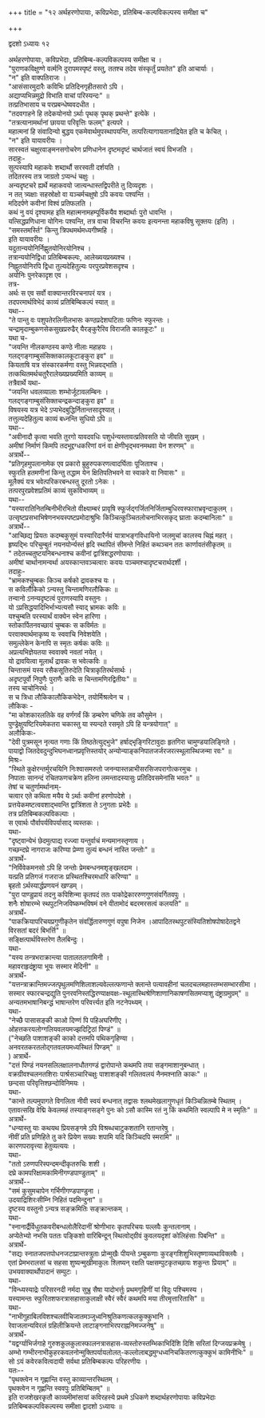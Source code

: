 +++
title = "१२ अर्थहरणोपायाः, कविप्रभेदाः, प्रतिबिम्ब-कल्पविकल्पस्य समीक्षा च"

+++


द्वदशो ऽध्यायः १२  

अर्थहरणोपायाः, कविप्रभेदाः, प्रतिबिम्ब-कल्पविकल्पस्य समीक्षा च ।  
"पुराणकविक्षुण्णे वर्त्मनि दुरापमस्पृष्टं वस्तु, ततश्च तदेव संस्कृर्तुं प्रयतेत" इति आचार्याः  ।  
"न" इति वाक्पतिराजः ।  
"आसंसारमुदारैः कविभिः प्रतिदिनगृहीतसारो ऽपि  ।  
अद्याप्यभिन्नमुद्रो विभाति वाचां परिस्यन्दः" ॥  
तत्प्रतिभासाय च परप्रबन्धेष्ववदधीत ।  
"तदवगाहने हि तदेकयोनयो ऽर्थाः पृथक् पृथक् प्रथन्ते" इत्येके  ।  
"तत्रत्यानामर्थानां छायया परिवृत्तिः फलम्" इत्यपरे ।  
महात्मनां हि संवादिन्यो बुद्धय एकमेवार्थमुपस्थापयन्ति, तत्परित्यागायतानाद्रियेत इति च केचित् ।  
"न" इति यायावरीयः ।  
सारस्वतं चक्षुरवाङ्मनसगोचरेण प्रणिधानेन दृष्टमदृष्टं चार्थजातं स्वयं विभजति ।  
तदाहुः-  
सुत्पस्यापि महाकवेः शब्दार्थौ सरस्वती दर्शयति  ।  
तदितरस्य तत्र जाग्रतो ऽप्यन्धं चक्षुः ।  
अन्यदृष्टचरे ह्यर्थे महाकवयो जात्यन्धास्तद्विपरीते तु दिव्यदृशः  ।  
न तत् त्र्यक्षाः सहस्रोक्षो वा यञ्चर्मचक्षुषो ऽपि कवयः पश्यन्ति ।  
मदिदर्पणे कवीनां विश्वं प्रतिफलति  ।  
कथं नु वयं दृश्यामह इति महात्मनामहम्पूर्विकयैव शब्दार्थाः पुरो धावन्ति ।  
यत्सिद्धप्रणिधाना योगिनः पश्यन्ति, तत्र वाचा विचरन्ति कवयः इत्यनन्ता महाकविषु सूक्तयः (इति) ।  
"समस्तमर्स्ति" किन्तु त्रिपथमर्थमध्यगीष्महि ।  
इति यायावरीयः  ।  
यदुतान्ययोनिर्निह्णुतयोनिरयोनिश्च ।  
तत्रान्ययोनिद्विधा प्रतिबिम्बकल्पः, आलेख्ययप्रख्यश्च ।  
निह्नुतयोनिरपि द्विधा तुल्यदेहितुल्यः परपुरप्रवेशसदृश्च ।  
अयोनिः पुनरेकादृश एव ।  
तत्र-  
अर्थः स एव सर्वो वाक्यान्तरविरचनापरं यत्र  ।  
तदपरमार्थविभेदं काव्यं प्रतिबिम्बिकल्पं स्यात् ॥  
यथा--  
"ते पान्तु वः पशुपतेरलिनीलभासः कण्ठप्रदेशघटिताः फणिनः स्फुरन्तः  ।  
चन्द्रामृदाम्बुकणसेकसुखप्ररुढैर् यैरङ्कुरैरिव विराजति कालकूटः" ॥  
यथा च-  
"जयन्ति नीलकण्ठस्य कण्ठे नीलाः महाहयः  ।  
गलद्गङ्गाम्बुसंसिक्तकालकूटाङ्कुरा इव" ॥  
कियताषि यत्र संस्कारकर्मणा वस्तु भिन्नवद्भाति ।  
तत्कथितमर्थचतुरैरालेख्यप्रख्यमिति काव्यम् ॥  
तत्रैवार्थे यथा-  
"जयन्ति धवलव्यालाः शम्भोर्जूटावलम्बिनः ।  
गलद्गङ्गाम्बुसंसिक्तचन्द्रकन्दाङ्कुरा इव" ॥  
विषयस्य यत्र भेदे ऽप्यभेदबुद्धिर्नितान्तसादृश्यात् ।  
तत्तुल्यदेहितुल्य काव्यं बध्नन्ति सुधियो ऽपि ॥  
यथा--  
"अवीनादौ कृत्वा भवति तुरगो यावदवधिः पशुर्धन्यस्तावत्प्रतिवसति यो जीवति सुखम्  ।  
अमीषां निर्माणं किमपि तदभूद्दग्धकरिणां वनं वा क्षेणीभृद्भवनमथवा येन शरणम्" ॥  
अत्रार्थे--  
"प्रतिगृहमुपलानामेक एव प्रकारो म्रुहुरुपकरणत्वादर्घिताः पूजिताश्च ।  
स्फुरति हतमणीनां किन्तु तद्धाम येन क्षितिपतिभवने वा स्वाकरे वा निवासः" ॥  
मूलैक्यं यत्र भवेत्परिकरबन्धस्तु दूरतो ऽनेकः ।  
तत्परपुरप्रवेशप्रतिमं काव्यं सुकविभाव्यम् ॥  
यथा--  
"यस्यारातिनितम्बिनीभीरभितो वीक्ष्याम्बरं प्रावृषि स्फूर्जद्गर्जितनिर्जिताम्बुधिरवस्फाराभ्रवृन्दाकुलम् ।  
उत्सृष्टप्रसभाभिषेणनभयस्पष्टप्रमोदाश्रुभिः किञ्चित्कुञ्चितलोचनाभिरसकृद् घ्राताः कदम्बानिलाः" ॥  
अत्रार्थे--  
"आच्छिद्य प्रियतः कदम्बकुसुमं यस्यारिदारैर्नवं यात्राभङ्गविधायिनो जलमुचां कालस्य चिह्नं महत्  ।  
हृष्यद्भिः परिचुम्बुतं नयनयोर्न्यस्तं हृदि स्थापितं सीमन्ते निहितं कथञ्चन ततः कार्णावतंसीकृतम् ॥  
" तदेतच्चतुष्टयनिबन्धनाश्च कवीनां द्वात्रिंशद्धरणोपायाः ।  
अमीषां चार्थानामन्वर्था अयस्कान्तवञ्चत्वारः कवयः पञ्चमश्चादृष्टचरार्थदर्शी ।  
तदाहुः-  
"भ्रामकश्चुम्बकः किञ्च कर्षको द्रावकश्च यः  ।  
स कविर्लौकिको ऽन्यस्तु चिन्तामणिरलौकिकः ॥  
तन्वानो ऽनन्यदृष्टत्वं पुराणस्यापि वस्तुनः  ।  
यो ऽप्रसिद्धयादिभिर्भाभ्यत्यसौ स्याद् भ्रामकः कविः ॥  
यश्चुम्बति परस्यार्थं वाक्येन स्वेन हारिणा  ।  
स्तोकार्पितनवच्छायं चुम्बकः स कविर्मतः ॥  
परवाक्यार्थमाकृष्य यः स्ववाचि निवेशयेति  ।  
समुल्लेकेन केनापि स स्मृतः कर्षकः कविः ॥  
अप्रत्यभिज्ञेयतया स्ववाक्ये नवतां नयेत्  ।  
यो द्रावयित्वा मूलार्थं द्रावकः स भवेत्कविः ॥  
चिन्तासमं यस्य रसैकसूतिरुदेति चित्राकृतिरर्थसार्थः ।  
अदृष्टपूर्वो निपुणैः पुराणैः कविः स चिन्तामणिरद्वितीयः" ॥  
तस्य चाचोनिरर्थः ।  
स च त्रिधा लौकिकालौकिकभेदेन, तयोर्मिश्रत्वेन च ।  
लौकिकः -  
"मा कोशकारलतिके वह वर्णगर्वं किं डम्बरेण चणिके तव कौसुमेन  ।  
पुण्ड्रेक्षुयष्टिरियमेकतरा चकास्तु या स्यन्दते रसमृते ऽपि हि यन्त्रयोगात्" ॥  
अलौकिकः-  
"देवी पुत्रमसून नृत्यत गणाः किं तिष्ठतेत्युद्भुजे" हर्षाद्भृङ्गिरिटावुदाः हृतगिरा चामुण्डयालिङ्गिते  ।  
पायाद्वो जितदेवदुन्दुभिघनध्वानप्रवृत्तिस्तयोर् अन्योन्याङ्कनिपातजर्जरजरत्स्थूलास्थिजन्मा रवः" ॥  
मिश्रः-  
"स्थिते कुक्षेरन्तर्मुरचयिनि निःश्वासमरुतो जनन्यास्तन्नाभीसरसिजपरागोत्करमुचः ।  
निपाताः सानन्दं रचितफणचक्रेण हलिना लमन्तादस्यासुः प्रतिदिवसमेनांसि भवतः" ॥  
तेषां च चतुर्णामर्थानाम्-  
चत्वार एते कथिता मयैव ये ऽर्थाः कवीनां हरणोपदेशे ।  
प्रत्तयेकमष्टत्ववशाद्भवन्ति द्वात्रिंशता ते ऽनुगताः प्रभेदैः ॥  
तत्र प्रतिबिम्बकल्पविकल्पाः ।  
स एवार्थः पौर्वापर्यविपर्यासाद् व्यस्तकः  ।  
यथा-  
"दृष्ट्वान्येभं छेदमुत्पाद्य रज्ज्वा यन्तुर्वाचं मन्यमानस्तृणाय ।  
गच्छन्दघ्रे नागराजः करिण्या प्रेम्णा तुल्यं बन्धनं नास्ति जन्तोः" ॥  
अत्रार्थे-  
"निर्विवेकमनसो ऽपि हि जन्तोः प्रेमबन्धनमशृङ्खलदाम  ।  
यत्प्रति प्रतिगजं गजराजः प्रस्थितश्चिरमधारि करिण्या" ॥  
बृहतो ऽर्थस्यार्द्धप्रणयनं खण्डम् ।  
"पुरा पाण्डुप्रायं तदनु कपिशिन्मा कृतपदं ततः पाकोद्रेकाररुणगुणसंवर्गितवपुः  ।  
शनैः शोषारम्भे स्थपुटनिजविष्कम्भविषमं वने वीतामोदं बदरमरसत्वं कलयति" ॥  
अत्रार्थे-  
"पाकक्रियापरिचयप्रगुणीकृतेन संवर्द्धितारुणगुणं वपुषा निजेन  ।आपादितस्थपुटसंस्यितिशोषपोषादेतद्वने विरसतां बदरं बिभर्त्ति" ॥  
सङ्क्षित्पार्थविस्तरेण तैलबिन्दुः ।  
यथा-  
"यस्य तन्त्रभराक्रान्त्या पातालतलगामिनी  ।  
महावराहृदंष्ट्राया भूयः सस्मार मेदिनी" ॥  
अत्रार्थे-  
"यत्तन्त्राक्रान्तिमज्जत्पृथुलमणिशिलाशल्यवेल्लत्फणान्ते क्लान्ते पत्यावहीनां चलदचलमहास्तम्भसम्भारसीमा ।  
सस्मार स्फारचन्द्रद्युति पुनरवनिस्तद्धिरण्याक्षवक्षः-स्थूलास्थिश्रेणिशाणानिकाषणसितमप्याशु दंष्ट्राग्रमुग्रम्" ॥  
अन्यतमभाषानिबन्द्धं भाषान्तरेण परिवर्त्त्यत इति नटनेपथ्यम् ।  
यथा-  
"नेच्छै पासासङ्की काओ दिण्णं पि पहिअघरिणीए  ।  
ओहत्तकरयलोग्गलियवलयमज्झदिट्रिठां पिण्डं" ॥  
("नेच्छति पाशाशङ्की काको दत्तमपि पथिकगृहिण्या ।  
अनवरतकरतलोद्गतवलयमध्यस्थितं पिण्डम्" ॥  
) अत्रार्थे-  
"दत्तं पिण्डं नयनसलिलक्षालनाधौतगण्डं द्वारोपान्ते कथमपि तया सङ्गमाशानुबन्धात्  ।  
वक्रग्रीवश्चलनतशिराः पार्श्रसञ्चारिचक्षुः पाशाशङ्की गलितवलयं नैनमश्नाति काकः" ॥  
छन्दसा परिवृत्तिश्छन्दोविनिमयः ।  
यथा-  
"कान्ते तल्पमुपागते विगलिता नीवी स्वयं बन्धनात् तद्वासः श्लथमेखलागुणधृतं किञ्चिन्नितम्बे स्थितम्  ।  
एतावत्सखि वेद्मि केवलमहं तस्याङ्गसङ्गे पुनः को ऽसौ कास्मि रतं नु किं कथमिति स्वल्पापि मे न स्मृतिः" ॥  
अत्रार्थे-  
"धन्यास्तु याः कथयथ प्रियसङ्गमे ऽपि विश्रब्धचाटुकशतानि रतान्तरेषु  ।  
नीवीं प्रति प्रणिहिते तु करे प्रियेण सख्यः शपामि यदि किञ्चिदपि स्मरामि" ॥  
कारणपरावृत्त्या हेतुव्यत्ययः  ।  
यथा-  
"ततो ऽरुणपरिस्पन्दमन्दीकृतरुचिः शशी  ।  
दघ्रे कामपरिक्षामकामिनीगण्डपाण्डुताम्" ॥  
अत्रार्थे--  
"समं कुसुमचापेन गर्भिणीगण्डपाण्डुना  ।  
उदयाद्रिशिरःसीम्नि निहितं पदमिन्दुना" ॥  
दृष्टस्य वस्तुनो ऽन्यत्र सङ्क्रमितिः सङ्क्रान्तकम्  ।  
यथा-  
"स्नानार्द्रैर्विधुतकवरीबन्धलोलैरिदानीं श्रोणीभारः कृतपरिचयः पल्लवैः कुन्तलानाम्  ।  
अप्येतेभ्यो नभसि पततः पङ्किशो वारिबिन्दून् स्थित्वोद्ग्रीवं कुवलयदृशां कोलिहंसाः पिबन्ति" ॥  
अत्रार्थे-  
"सद्यः स्नातजपत्तपोधनजटाप्रान्तस्त्रुताः प्रोन्मुखैः पीयन्ते ऽम्बुकणाः कुरङ्गशिशुभिस्तृष्णाव्यथाविक्लवैः ।  
एतां प्रेमभरालसां च सहसा शुष्यन्मुखीमाकुलः श्लिष्यन् रक्षति पक्षसम्पुटकृतच्छायः शकुन्तः प्रियाम्" ॥  
उभयवाक्यार्थोपादानं सम्पुटः ।  
यथा-  
"विन्ध्यस्याद्रेः परिसरनदी नर्मदा सुभ्रु सैषा यादोभर्त्तुः प्रथमगृहिणीं यां विदुः पश्चिमस्य  ।  
यस्यामन्तः स्फुरितशफरत्रासहासाकुलाक्षी स्वैरं स्वैरं कथमपि मया तीरमृत्तारितासि" ॥  
यथा-  
"नाभीगुहाबिलविशश्चलवीचिजातमञ्जुध्वनिश्रुतिकणत्कलकुक्कुभानि  ।  
रेवाजलान्यविरलं ग्रहिलीक्रियन्ते लाटाङ्गनाभिरपराह्ननिमज्जनेषु" ॥  
अत्रार्थे-  
"यद्वर्ग्याभिर्जगाहे गुरुशकुलकुलास्फालनत्रासहास-व्यस्तोरुस्तम्भिकाभिदिंशि दिशि सरितां दिग्जयप्रक्रमेषु  ।  
अम्भो गम्भीरनाभीकुहरकवलनोन्मुक्तिपर्यायलोलत्-कल्लोलाबद्धमुग्धध्वनिचकितरणत्कुक्कुभं कामिनीभिः" ॥  
सो ऽयं कवेरकवित्वदायी सर्वथा प्रतिबिम्बकल्पः परिहरणीयः  ।  
यतः--  
"पृथक्त्वेन न गृह्णान्ति वस्तु काव्यान्तरस्थितम्  ।  
पृथक्त्वेन न गृह्णन्ति स्ववपुः प्रतिबिम्बितम्" ॥  
इति राजशेखरकृतौ काव्यमीमांसायां कविरहस्ये प्रथमे ऽधिकणे शब्दार्थहरणोपायाः कविप्रभेदाः प्रतिबिम्बकल्पविकल्पस्य समीक्षा द्वादशो ऽध्यायः ॥  